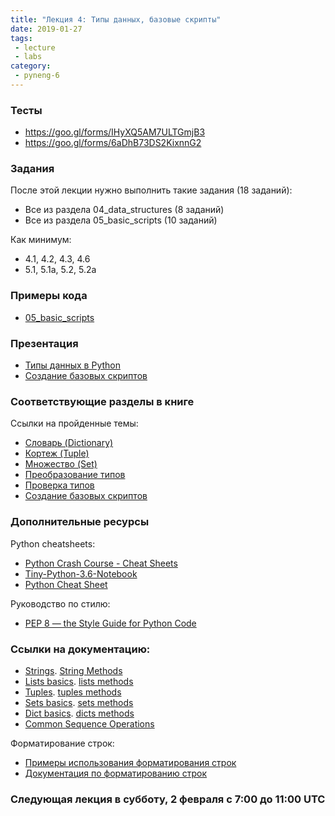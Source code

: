 ```yaml
---
title: "Лекция 4: Типы данных, базовые скрипты"
date: 2019-01-27
tags:
 - lecture
 - labs
category:
 - pyneng-6
---
```



### Тесты

* https://goo.gl/forms/IHyXQ5AM7ULTGmjB3
* https://goo.gl/forms/6aDhB73DS2KixnnG2

### Задания

После этой лекции нужно выполнить такие задания (18 заданий):

* Все из раздела 04_data_structures (8 заданий)
* Все из раздела 05_basic_scripts (10 заданий)

Как минимум:

* 4.1, 4.2, 4.3, 4.6
* 5.1, 5.1a, 5.2, 5.2a


### Примеры кода

* [05_basic_scripts](https://github.com/pyneng/pyneng-online-jan-apr-2019/tree/master/examples/05_basic_scripts)

### Презентация

* [Типы данных в Python](https://gitpitch.com/natenka/pyneng-slides/py3-data-structures)
* [Создание базовых скриптов](https://gitpitch.com/natenka/pyneng-slides/py3-basic-scripts)


### Соответствующие разделы в книге

Ссылки на пройденные темы:

* [Словарь (Dictionary)](https://natenka.gitbook.io/pyneng/part_i/04_data_structures/6_dicts)
* [Кортеж (Tuple)](https://natenka.gitbook.io/pyneng/part_i/04_data_structures/7_tuple)
* [Множество (Set)](https://natenka.gitbook.io/pyneng/part_i/04_data_structures/8_set)
* [Преобразование типов](https://natenka.gitbook.io/pyneng/part_i/04_data_structures/9_convert_type)
* [Проверка типов](https://natenka.gitbook.io/pyneng/part_i/04_data_structures/9a_check_type)
* [Создание базовых скриптов](https://natenka.gitbook.io/pyneng/part_i/05_basic_scripts)

### Дополнительные ресурсы

Python cheatsheets:

* [Python Crash Course - Cheat Sheets](http://ehmatthes.github.io/pcc/cheatsheets/README.html)
* [Tiny-Python-3.6-Notebook](https://github.com/mattharrison/Tiny-Python-3.6-Notebook/blob/master/python.rst)
* [Python Cheat Sheet](https://cdn-images-1.medium.com/max/1600/1*L9O-gn244nJRMIi3RsDbag.png)

Руководство по стилю:

* [PEP 8 — the Style Guide for Python Code](http://pep8.org/)


### Ссылки на документацию:

* [Strings](https://docs.python.org/3/library/stdtypes.html#text-sequence-type-str). [String Methods](https://docs.python.org/3/library/stdtypes.html#string-methods)
* [Lists basics](https://docs.python.org/3/tutorial/introduction.html#lists). [lists methods](https://docs.python.org/3/tutorial/datastructures.html#more-on-lists)
* [Tuples](https://docs.python.org/3/tutorial/datastructures.html#tuples-and-sequences). [tuples methods](https://docs.python.org/3/library/stdtypes.html#tuples)
* [Sets basics](https://docs.python.org/3/tutorial/datastructures.html#sets). [sets methods](https://docs.python.org/3/library/stdtypes.html#set)
* [Dict basics](https://docs.python.org/3/tutorial/datastructures.html#dictionaries). [dicts methods](https://docs.python.org/3/library/stdtypes.html#typesmapping)
* [Common Sequence Operations](https://docs.python.org/3/library/stdtypes.html#typesseq-common)

Форматирование строк:

* [Примеры использования форматирования строк](https://pyformat.info/)
* [Документация по форматированию строк](https://docs.python.org/3/library/string.html#format-string-syntax)


### Следующая лекция в субботу, 2 февраля с 7:00 до 11:00 UTC
